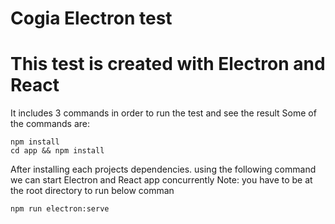 # Cogia Electron test
# This test is created with Electron and React 
It includes 3 commands in order to run the test and see the result
Some of the  commands are:
```
npm install
cd app && npm install
```

After installing each projects dependencies. using the following command we can start Electron and React app concurrently
Note: you have to be at the root directory to run below comman
```
npm run electron:serve
```
